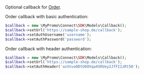 Optional callback for [Order][Order].

Order callback with basic authentication:
```php
$callback = new \MyPromo\Connect\SDK\Models\Callback();
$callback->setUrl('https://sample-shop.de/callback');
$callback->setAuthUsername('username');
$callback->setAuthPassword('password');
```

Order callback with header authentication:
```php
$callback = new \MyPromo\Connect\SDK\Models\Callback();
$callback->setUrl('https://sample-shop.de/callback');
$callback->setAuthHeader('azVnvo0DtU6OVqa4SRUey2JfFIIzRt50');
```

[Order]: Order.md
